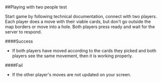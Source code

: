 ##Playing with two people test

Start game by following technical documentation, connect with two players.
Each player does a move with their viable cards, but don't go outside
the map borders or move into a hole. Both players press ready and wait for the
server to respond.

####Success
- If both players have moved according to the cards they picked and
both players see the same movement, then it is working properly.

####Fail
- If the other player's moves are not updated on your screen.
